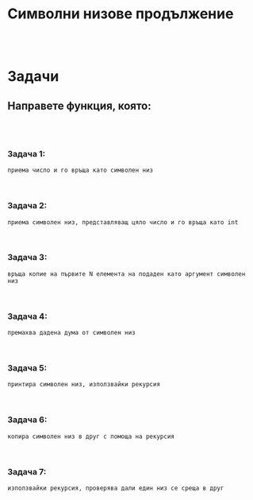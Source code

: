 # **Символни низове продължение**
<br />
<br />

# **Задачи**

## **Направете функция, която:**
<br />
<br />


### **Задача 1:**
    приема число и го връща като символен низ
<br />   

### **Задача 2:**
    приема символен низ, представляващ цяло число и го връща като int
<br />

### **Задача 3:**
    връща копие на първите N елемента на подаден като аргумент символен низ
<br />

### **Задача 4:**
    премахва дадена дума от символен низ
<br />

### **Задача 5:**
    принтира символен низ, използвайки рекурсия
<br />

### **Задача 6:**
    копира символен низ в друг с помоща на рекурсия
<br />

### **Задача 7:**
    използвайки рекурсия, проверява дали един низ се среща в друг
<br />
